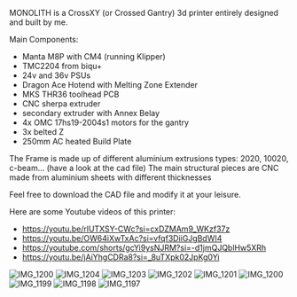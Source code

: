 MONOLITH is a CrossXY (or Crossed Gantry) 3d printer entirely designed and built by me.

Main Components:
- Manta M8P with CM4 (running Klipper)
- TMC2204 from biqu+
- 24v and 36v PSUs
- Dragon Ace Hotend with Melting Zone Extender
- MKS THR36 toolhead PCB
- CNC sherpa extruder
- secondary extruder with Annex Belay
- 4x OMC 17hs19-2004s1 motors for the gantry
- 3x belted Z
- 250mm AC heated Build Plate

The Frame is made up of different aluminium extrusions types: 2020, 10020, c-beam... (have a look at the cad file)
The main structural pieces are CNC made from aluminium sheets with different thicknesses 

Feel free to download the CAD file and modify it at your leisure.

Here are some Youtube videos of this printer: 

- https://youtu.be/rlUTXSY-CWc?si=cxDZMAm9_WKzf37z
- https://youtu.be/OW64iXwTxAc?si=vfqf3DiiGJgBdWI4
- https://youtube.com/shorts/gcYi9ysNJRM?si=-d1jmQJQblHw5XRh
- https://youtu.be/jAiYhgCDRa8?si=_8uTXpk02JpKg0Yi

![IMG_1200](https://github.com/ValeriOS03/3D-Printing-/assets/121107647/91ff1a3a-3588-42c2-b0ae-b1eefc48cfd0)
![IMG_1204](https://github.com/ValeriOS03/3D-Printing-/assets/121107647/eb0b1c23-1350-427b-9282-dbed03433be8)
![IMG_1203](https://github.com/ValeriOS03/3D-Printing-/assets/121107647/096162cf-ac27-4e4c-9f02-189036f29cfb)
![IMG_1202](https://github.com/ValeriOS03/3D-Printing-/assets/121107647/5894f61c-c2d2-4fdf-8860-c5fca0a91ec1)
![IMG_1201](https://github.com/ValeriOS03/3D-Printing-/assets/121107647/048762df-620f-49d9-ae3f-d14678f4aa53)
![IMG_1200](https://github.com/ValeriOS03/3D-Printing-/assets/121107647/52b39e9f-8769-4665-96da-5a5079818f65)
![IMG_1199](https://github.com/ValeriOS03/3D-Printing-/assets/121107647/371cbaaa-323a-45eb-826b-3d9fac726b20)
![IMG_1198](https://github.com/ValeriOS03/3D-Printing-/assets/121107647/c259a19b-6c06-4a1a-97b1-51fe87e886cf)
![IMG_1197](https://github.com/ValeriOS03/3D-Printing-/assets/121107647/a1944a88-928e-4529-a073-5b622f38785f)
